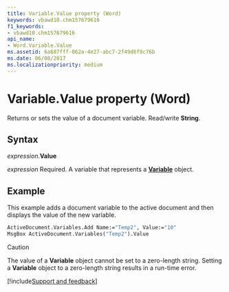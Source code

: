 ```yaml
---
title: Variable.Value property (Word)
keywords: vbawd10.chm157679616
f1_keywords:
- vbawd10.chm157679616
api_name:
- Word.Variable.Value
ms.assetid: 6a687fff-062a-4e27-abc7-2f49d6f9c76b
ms.date: 06/08/2017
ms.localizationpriority: medium
---
```



# Variable.Value property (Word)

Returns or sets the value of a document variable. Read/write **String**.


## Syntax

_expression_.**Value**

_expression_ Required. A variable that represents a **[Variable](Word.Variable.md)** object.


## Example

This example adds a document variable to the active document and then displays the value of the new variable.

```vb
ActiveDocument.Variables.Add Name:="Temp2", Value:="10" 
MsgBox ActiveDocument.Variables("Temp2").Value
```

> [!CAUTION] 
> The value of a **Variable** object cannot be set to a zero-length string. Setting a **Variable** object to a zero-length string results in a run-time error.




[!include[Support and feedback](~/includes/feedback-boilerplate.md)]